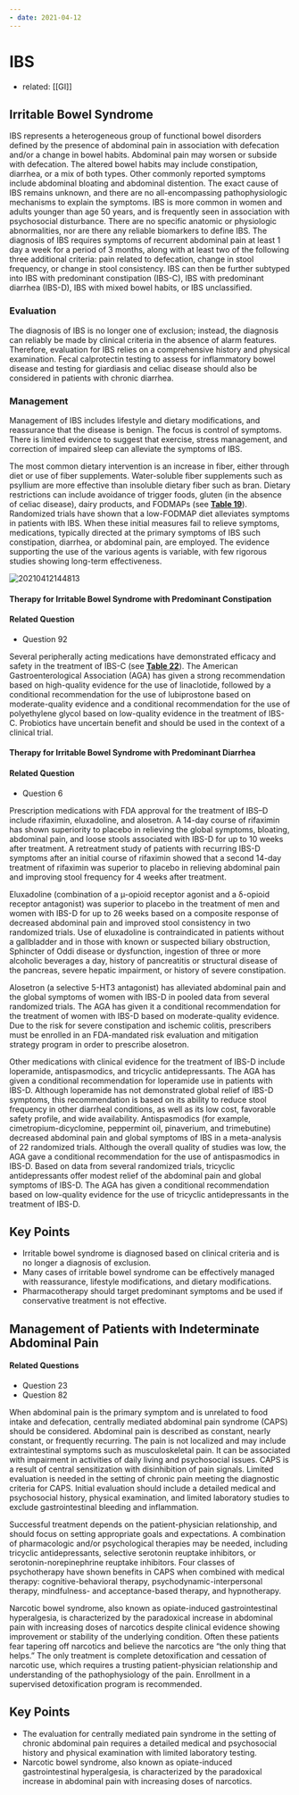 ```yaml
---
- date: 2021-04-12
---
```


# IBS

- related: [[GI]]

## Irritable Bowel Syndrome

IBS represents a heterogeneous group of functional bowel disorders defined by the presence of abdominal pain in association with defecation and/or a change in bowel habits. Abdominal pain may worsen or subside with defecation. The altered bowel habits may include constipation, diarrhea, or a mix of both types. Other commonly reported symptoms include abdominal bloating and abdominal distention. The exact cause of IBS remains unknown, and there are no all-encompassing pathophysiologic mechanisms to explain the symptoms. IBS is more common in women and adults younger than age 50 years, and is frequently seen in association with psychosocial disturbance. There are no specific anatomic or physiologic abnormalities, nor are there any reliable biomarkers to define IBS. The diagnosis of IBS requires symptoms of recurrent abdominal pain at least 1 day a week for a period of 3 months, along with at least two of the following three additional criteria: pain related to defecation, change in stool frequency, or change in stool consistency. IBS can then be further subtyped into IBS with predominant constipation (IBS-C), IBS with predominant diarrhea (IBS-D), IBS with mixed bowel habits, or IBS unclassified.

### Evaluation

The diagnosis of IBS is no longer one of exclusion; instead, the diagnosis can reliably be made by clinical criteria in the absence of alarm features. Therefore, evaluation for IBS relies on a comprehensive history and physical examination. Fecal calprotectin testing to assess for inflammatory bowel disease and testing for giardiasis and celiac disease should also be considered in patients with chronic diarrhea.

### Management

Management of IBS includes lifestyle and dietary modifications, and reassurance that the disease is benign. The focus is control of symptoms. There is limited evidence to suggest that exercise, stress management, and correction of impaired sleep can alleviate the symptoms of IBS.

The most common dietary intervention is an increase in fiber, either through diet or use of fiber supplements. Water-soluble fiber supplements such as psyllium are more effective than insoluble dietary fiber such as bran. Dietary restrictions can include avoidance of trigger foods, gluten (in the absence of celiac disease), dairy products, and FODMAPs (see **[Table 19](https://mksap18.acponline.org/app/topics/gi/tables/mk18_a_gi_t19)**). Randomized trials have shown that a low-FODMAP diet alleviates symptoms in patients with IBS. When these initial measures fail to relieve symptoms, medications, typically directed at the primary symptoms of IBS such constipation, diarrhea, or abdominal pain, are employed. The evidence supporting the use of the various agents is variable, with few rigorous studies showing long-term effectiveness.

![20210412144813](https://photos.thisispiggy.com/file/wikiFiles/20210412144813.png)

#### Therapy for Irritable Bowel Syndrome with Predominant Constipation

#### Related Question

- Question 92

Several peripherally acting medications have demonstrated efficacy and safety in the treatment of IBS-C (see **[Table 22](https://mksap18.acponline.org/app/topics/gi/tables/mk18_a_gi_t22)**). The American Gastroenterological Association (AGA) has given a strong recommendation based on high-quality evidence for the use of linaclotide, followed by a conditional recommendation for the use of lubiprostone based on moderate-quality evidence and a conditional recommendation for the use of polyethylene glycol based on low-quality evidence in the treatment of IBS-C. Probiotics have uncertain benefit and should be used in the context of a clinical trial.

#### Therapy for Irritable Bowel Syndrome with Predominant Diarrhea

#### Related Question

- Question 6

Prescription medications with FDA approval for the treatment of IBS–D include rifaximin, eluxadoline, and alosetron. A 14-day course of rifaximin has shown superiority to placebo in relieving the global symptoms, bloating, abdominal pain, and loose stools associated with IBS-D for up to 10 weeks after treatment. A retreatment study of patients with recurring IBS-D symptoms after an initial course of rifaximin showed that a second 14-day treatment of rifaximin was superior to placebo in relieving abdominal pain and improving stool frequency for 4 weeks after treatment.

Eluxadoline (combination of a µ-opioid receptor agonist and a δ-opioid receptor antagonist) was superior to placebo in the treatment of men and women with IBS-D for up to 26 weeks based on a composite response of decreased abdominal pain and improved stool consistency in two randomized trials. Use of eluxadoline is contraindicated in patients without a gallbladder and in those with known or suspected biliary obstruction, Sphincter of Oddi disease or dysfunction, ingestion of three or more alcoholic beverages a day, history of pancreatitis or structural disease of the pancreas, severe hepatic impairment, or history of severe constipation.

Alosetron (a selective 5-HT3 antagonist) has alleviated abdominal pain and the global symptoms of women with IBS-D in pooled data from several randomized trials. The AGA has given it a conditional recommendation for the treatment of women with IBS-D based on moderate-quality evidence. Due to the risk for severe constipation and ischemic colitis, prescribers must be enrolled in an FDA-mandated risk evaluation and mitigation strategy program in order to prescribe alosetron.

Other medications with clinical evidence for the treatment of IBS-D include loperamide, antispasmodics, and tricyclic antidepressants. The AGA has given a conditional recommendation for loperamide use in patients with IBS-D. Although loperamide has not demonstrated global relief of IBS-D symptoms, this recommendation is based on its ability to reduce stool frequency in other diarrheal conditions, as well as its low cost, favorable safety profile, and wide availability. Antispasmodics (for example, cimetropium-dicyclomine, peppermint oil, pinaverium, and trimebutine) decreased abdominal pain and global symptoms of IBS in a meta-analysis of 22 randomized trials. Although the overall quality of studies was low, the AGA gave a conditional recommendation for the use of antispasmodics in IBS-D. Based on data from several randomized trials, tricyclic antidepressants offer modest relief of the abdominal pain and global symptoms of IBS-D. The AGA has given a conditional recommendation based on low-quality evidence for the use of tricyclic antidepressants in the treatment of IBS-D.

## Key Points

- Irritable bowel syndrome is diagnosed based on clinical criteria and is no longer a diagnosis of exclusion.
- Many cases of irritable bowel syndrome can be effectively managed with reassurance, lifestyle modifications, and dietary modifications.
- Pharmacotherapy should target predominant symptoms and be used if conservative treatment is not effective.

## Management of Patients with Indeterminate Abdominal Pain

#### Related Questions

- Question 23
- Question 82

When abdominal pain is the primary symptom and is unrelated to food intake and defecation, centrally mediated abdominal pain syndrome (CAPS) should be considered. Abdominal pain is described as constant, nearly constant, or frequently recurring. The pain is not localized and may include extraintestinal symptoms such as musculoskeletal pain. It can be associated with impairment in activities of daily living and psychosocial issues. CAPS is a result of central sensitization with disinhibition of pain signals. Limited evaluation is needed in the setting of chronic pain meeting the diagnostic criteria for CAPS. Initial evaluation should include a detailed medical and psychosocial history, physical examination, and limited laboratory studies to exclude gastrointestinal bleeding and inflammation.

Successful treatment depends on the patient-physician relationship, and should focus on setting appropriate goals and expectations. A combination of pharmacologic and/or psychological therapies may be needed, including tricyclic antidepressants, selective serotonin reuptake inhibitors, or serotonin-norepinephrine reuptake inhibitors. Four classes of psychotherapy have shown benefits in CAPS when combined with medical therapy: cognitive-behavioral therapy, psychodynamic-interpersonal therapy, mindfulness- and acceptance-based therapy, and hypnotherapy.

Narcotic bowel syndrome, also known as opiate-induced gastrointestinal hyperalgesia, is characterized by the paradoxical increase in abdominal pain with increasing doses of narcotics despite clinical evidence showing improvement or stability of the underlying condition. Often these patients fear tapering off narcotics and believe the narcotics are “the only thing that helps.” The only treatment is complete detoxification and cessation of narcotic use, which requires a trusting patient-physician relationship and understanding of the pathophysiology of the pain. Enrollment in a supervised detoxification program is recommended.

## Key Points

- The evaluation for centrally mediated pain syndrome in the setting of chronic abdominal pain requires a detailed medical and psychosocial history and physical examination with limited laboratory testing.
- Narcotic bowel syndrome, also known as opiate-induced gastrointestinal hyperalgesia, is characterized by the paradoxical increase in abdominal pain with increasing doses of narcotics.

